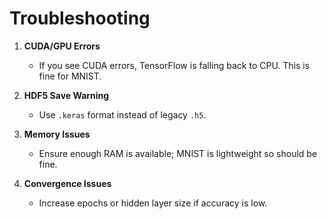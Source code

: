 # Troubleshooting

1. **CUDA/GPU Errors**
   - If you see CUDA errors, TensorFlow is falling back to CPU. This is fine for MNIST.

2. **HDF5 Save Warning**
   - Use `.keras` format instead of legacy `.h5`.

3. **Memory Issues**
   - Ensure enough RAM is available; MNIST is lightweight so should be fine.

4. **Convergence Issues**
   - Increase epochs or hidden layer size if accuracy is low.
